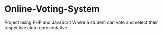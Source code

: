# Online-Voting-System
Project using PHP and JavaScrit
Where a student can vote and select their respective club representative.
